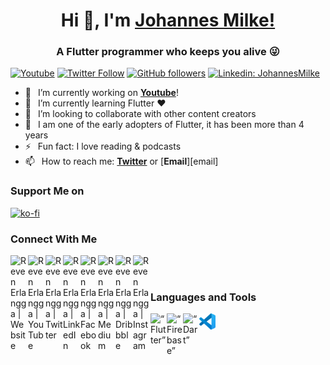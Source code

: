 <h1 align="center"> Hi 👋, I'm <a href="https://www.youtube.com/channel/UC0FD2apauvegCcsvqIBceLA?sub_confirmation=1">Johannes Milke!</a></h1>
<h3 align="center">A Flutter programmer who keeps you alive 😜</h3>


[![Youtube](https://img.shields.io/static/v1?label=RevenErlangga&message=Subscribe&logo=YouTube&color=FF0000&style=for-the-badge)][youtube]
[![Twitter Follow](https://img.shields.io/twitter/follow/RevenErlangga?color=1DA1F2&label=Followers&logo=twitter&style=for-the-badge)][twitter]
[![GitHub followers](https://img.shields.io/github/followers/RevenErlangga?logo=GitHub&style=for-the-badge)][github]
[![Linkedin: JohannesMilke](https://img.shields.io/badge/-CONNECT-blue?style=for-the-badge&logo=Linkedin&link=https://www.linkedin.com/in/reven-erlangga/)][linkedin]



- 🔭 &ensp;I’m currently working on [**Youtube**][youtube]!
- 🌱 &ensp;I’m currently learning Flutter ❤️
- 👯 &ensp;I’m looking to collaborate with other content creators
- 🗿 &ensp;I am one of the early adopters of Flutter, it has been more than 4 years
- ⚡ &ensp;Fun fact: I love reading & podcasts
- 📫 &ensp;How to reach me: [**Twitter**][twitter] or [**Email**][email]

### Support Me on

[![ko-fi](https://ko-fi.com/img/githubbutton_sm.svg)](https://ko-fi.com/R5R27Z8R8)

### Connect With Me

[<img align="left" alt="Reven Erlangga | Website" width="28px" src="https://img.icons8.com/ios-glyphs/30/000000/domain.png" />][website]
[<img align="left" alt="Reven Erlangga | YouTube" width="28px" src="https://img.icons8.com/material-outlined/24/000000/youtube-play--v1.png" />][youtube]
[<img align="left" alt="Reven Erlangga | Twitter" width="28px" src="https://img.icons8.com/ios/50/000000/twitter--v1.png" />][twitter]
[<img align="left" alt="Reven Erlangga | LinkedIn" width="28px" src="https://img.icons8.com/material-outlined/24/000000/linkedin--v1.png" />][linkedin]
[<img align="left" alt="Reven Erlangga | Facebook" width="28px" src="https://img.icons8.com/material-outlined/24/000000/facebook-new.png" />][facebook]
[<img align="left" alt="Reven Erlangga | Medium" width="28px" src="https://img.icons8.com/ios/50/000000/medium-new.png" />][medium]
[<img align="left" alt="Reven Erlangga | Dribbble" width="28px" src="https://img.icons8.com/wired/64/000000/dribbble.png" />][dribbble]
[<img align="left" alt="Reven Erlangga | Instagram" width="28px" src="https://img.icons8.com/material-outlined/24/000000/instagram-new--v1.png" />][instagram]

<br />
<br />

### Languages and Tools
[<img align="left" alt=“Flutter” width="26px" src="https://www.vectorlogo.zone/logos/flutterio/flutterio-icon.svg" />][youtube]
[<img align="left" alt=“Firebase” width="26px" src="https://www.vectorlogo.zone/logos/firebase/firebase-icon.svg" />][youtube]
[<img align="left" alt=“Dart” width="26px" src="https://www.vectorlogo.zone/logos/dartlang/dartlang-icon.svg" />][youtube]
[<img align="left" alt=“Github” width="26px" src="https://raw.githubusercontent.com/github/explore/80688e429a7d4ef2fca1e82350fe8e3517d3494d/topics/visual-studio-code/visual-studio-code.png" />][youtube]

[website]: https://reven-erlangga.netlify.app
[dribbble]: https://dribbble.com/reven_erlangga
[twitter]: https://twitter.com/intent/follow?original_referer=https%3A%2F%2Fgithub.com%RevenErlangga&screen_name=RevenErlangga
[youtube]: https://www.youtube.com/channel/UCmX0A6hZcnIsHAiXOQsJ0pQ
[linkedin]: https://www.linkedin.com/in/reven-erlangga
[github]: https://github.com/reven-erlangga
[instagram]: https://www.instagram.com/reven.erlangga
[facebook]: https://www.facebook.com/reven.ferlian
[medium]: https://medium.com/@reven.erlangga
